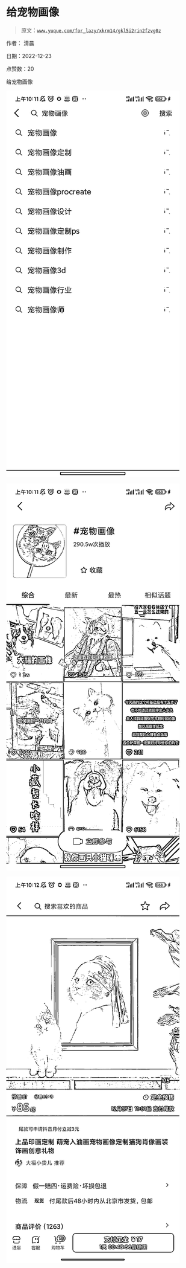 # 给宠物画像

> 原文：[`www.yuque.com/for_lazy/xkrm14/gkl5i2rin2fzvg0z`](https://www.yuque.com/for_lazy/xkrm14/gkl5i2rin2fzvg0z)



作者： 清晨 

日期：2022-12-23 

点赞数：20 

给宠物画像 

![](img/d589adc887381c5c0f4d8ac85a1a37c5.png) 

![](img/1e4437ed049789df5a40f7bd0f84e577.png) 

![](img/b6b5dbd774ad605c290af0542219dd29.png) 

